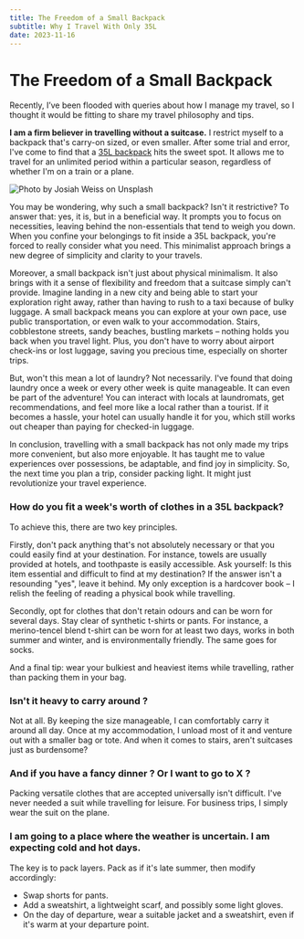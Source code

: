 ```yaml
---
title: The Freedom of a Small Backpack
subtitle: Why I Travel With Only 35L
date: 2023-11-16
---
```


# The Freedom of a Small Backpack

Recently, I’ve been flooded with queries about how I manage my travel, so I thought it would be fitting to share my travel philosophy and tips.

**I am a firm believer in travelling without a suitcase.** I restrict myself to a backpack that's carry-on sized, or even smaller. After some trial and error, I've come to find that a [35L backpack](https://fr.heimplanet.com/products/taschen-transit_line-travel-pack-34-castlerock) hits the sweet spot. It allows me to travel for an unlimited period within a particular season, regardless of whether I'm on a train or a plane.

![Photo by Josiah Weiss on Unsplash](../../images/backpack.png)

You may be wondering, why such a small backpack? Isn't it restrictive? To answer that: yes, it is, but in a beneficial way. It prompts you to focus on necessities, leaving behind the non-essentials that tend to weigh you down. When you confine your belongings to fit inside a 35L backpack, you're forced to really consider what you need. This minimalist approach brings a new degree of simplicity and clarity to your travels.

Moreover, a small backpack isn't just about physical minimalism. It also brings with it a sense of flexibility and freedom that a suitcase simply can't provide. Imagine landing in a new city and being able to start your exploration right away, rather than having to rush to a taxi because of bulky luggage. A small backpack means you can explore at your own pace, use public transportation, or even walk to your accommodation. Stairs, cobblestone streets, sandy beaches, bustling markets – nothing holds you back when you travel light. Plus, you don't have to worry about airport check-ins or lost luggage, saving you precious time, especially on shorter trips.

But, won't this mean a lot of laundry? Not necessarily. I've found that doing laundry once a week or every other week is quite manageable. It can even be part of the adventure! You can interact with locals at laundromats, get recommendations, and feel more like a local rather than a tourist. If it becomes a hassle, your hotel can usually handle it for you, which still works out cheaper than paying for checked-in luggage.

In conclusion, travelling with a small backpack has not only made my trips more convenient, but also more enjoyable. It has taught me to value experiences over possessions, be adaptable, and find joy in simplicity. So, the next time you plan a trip, consider packing light. It might just revolutionize your travel experience.

### How do you fit a week's worth of clothes in a 35L backpack?

To achieve this, there are two key principles.

Firstly, don't pack anything that's not absolutely necessary or that you could easily find at your destination. For instance, towels are usually provided at hotels, and toothpaste is easily accessible. Ask yourself: Is this item essential and difficult to find at my destination? If the answer isn't a resounding "yes", leave it behind. My only exception is a hardcover book – I relish the feeling of reading a physical book while travelling.

Secondly, opt for clothes that don't retain odours and can be worn for several days. Stay clear of synthetic t-shirts or pants. For instance, a merino-tencel blend t-shirt can be worn for at least two days, works in both summer and winter, and is environmentally friendly. The same goes for socks.

And a final tip: wear your bulkiest and heaviest items while travelling, rather than packing them in your bag.

### Isn't it heavy to carry around ?

Not at all. By keeping the size manageable, I can comfortably carry it around all day. Once at my accommodation, I unload most of it and venture out with a smaller bag or tote. And when it comes to stairs, aren't suitcases just as burdensome?

### And if you have a fancy dinner ? Or I want to go to X ?

Packing versatile clothes that are accepted universally isn't difficult. I've never needed a suit while travelling for leisure. For business trips, I simply wear the suit on the plane.

### I am going to a place where the weather is uncertain. I am expecting cold and hot days.

The key is to pack layers. Pack as if it's late summer, then modify accordingly:

- Swap shorts for pants.
- Add a sweatshirt, a lightweight scarf, and possibly some light gloves.
- On the day of departure, wear a suitable jacket and a sweatshirt, even if it's warm at your departure point.
